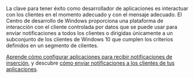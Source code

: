﻿La clave para tener éxito como desarrollador de aplicaciones es interactuar con los clientes en el momento adecuado y con el mensaje adecuado. El Centro de desarrollo de Windows proporciona una plataforma de interacción con el cliente controlada por datos que se puede usar para enviar notificaciones a todos los clientes o dirigidas únicamente a un subconjunto de los clientes de Windows 10 que cumplen los criterios definidos en un segmento de clientes.

[Aprende cómo configurar aplicaciones para recibir notificaciones de inserción](https://docs.microsoft.com/windows/uwp/monetize/configure-your-app-to-receive-dev-center-notifications), y descubre [cómo enviar notificaciones a los clientes de tus aplicaciones](https://docs.microsoft.com/windows/uwp/publish/send-push-notifications-to-your-apps-customers).
